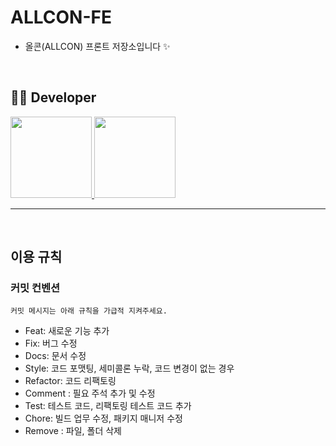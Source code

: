 # ALLCON-FE
- 올콘(ALLCON) 프론트 저장소입니다 ✨

</br>

## 👩‍🚀 Developer
<p>
  <a href="https://github.com/antisdun">
    <img src="https://avatars.githubusercontent.com/u/112616257?v=4" width="130">
  </a>  
  <a href="https://github.com/ekkk1126">
    <img src="https://avatars.githubusercontent.com/u/115553490?v=4" width="130">
  </a> 
</p>

---

</br>

## 이용 규칙
### 커밋 컨벤션
```
커밋 메시지는 아래 규칙을 가급적 지켜주세요.
```
- Feat: 새로운 기능 추가
- Fix: 버그 수정
- Docs: 문서 수정
- Style: 코드 포맷팅, 세미콜론 누락, 코드 변경이 없는 경우
- Refactor: 코드 리팩토링
- Comment : 필요 주석 추가 및 수정
- Test: 테스트 코드, 리팩토링 테스트 코드 추가
- Chore: 빌드 업무 수정, 패키지 매니저 수정
- Remove : 파일, 폴더 삭제
